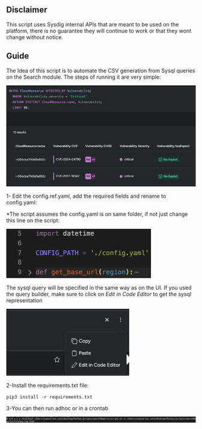 ## Disclaimer

This script uses Sysdig internal APIs that are meant to be used on the platform, there is no guarantee they will continue to work or that they wont change without notice. 

## Guide

The Idea of this script is to automate the CSV generation from Sysql queries on the Search module. The steps of running it are very simple:

![](imgs/s_report_view.png)

1- Edit the config.ref.yaml, add the required fields and rename to config.yaml:


*The script assumes the config.yaml is on same folder, if not just change this line on the script:

![](imgs/codeline.png)


The sysql query will be specified in the same way as on the UI. If you used the query builder, make sure to click on _Edit in Code Editor_ to get the sysql representation

![](imgs/query_builder.png)


2-Install the requirements.txt file:

```
pip3 install -r requirements.txt
```

3-You can then run adhoc or in a crontab

![](imgs/crontab.png)


